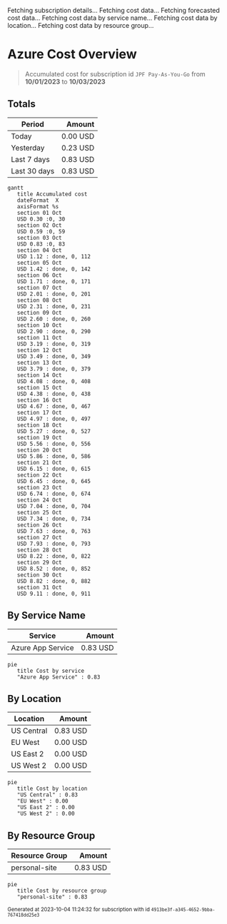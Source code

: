 Fetching subscription details...
Fetching cost data...
Fetching forecasted cost data...
Fetching cost data by service name...
Fetching cost data by location...
Fetching cost data by resource group...
# Azure Cost Overview

> Accumulated cost for subscription id `JPF Pay-As-You-Go` from **10/01/2023** to **10/03/2023**

## Totals

|Period|Amount|
|---|---:|
|Today|0.00 USD|
|Yesterday|0.23 USD|
|Last 7 days|0.83 USD|
|Last 30 days|0.83 USD|

```mermaid
gantt
   title Accumulated cost
   dateFormat  X
   axisFormat %s
   section 01 Oct
   USD 0.30 :0, 30
   section 02 Oct
   USD 0.59 :0, 59
   section 03 Oct
   USD 0.83 :0, 83
   section 04 Oct
   USD 1.12 : done, 0, 112
   section 05 Oct
   USD 1.42 : done, 0, 142
   section 06 Oct
   USD 1.71 : done, 0, 171
   section 07 Oct
   USD 2.01 : done, 0, 201
   section 08 Oct
   USD 2.31 : done, 0, 231
   section 09 Oct
   USD 2.60 : done, 0, 260
   section 10 Oct
   USD 2.90 : done, 0, 290
   section 11 Oct
   USD 3.19 : done, 0, 319
   section 12 Oct
   USD 3.49 : done, 0, 349
   section 13 Oct
   USD 3.79 : done, 0, 379
   section 14 Oct
   USD 4.08 : done, 0, 408
   section 15 Oct
   USD 4.38 : done, 0, 438
   section 16 Oct
   USD 4.67 : done, 0, 467
   section 17 Oct
   USD 4.97 : done, 0, 497
   section 18 Oct
   USD 5.27 : done, 0, 527
   section 19 Oct
   USD 5.56 : done, 0, 556
   section 20 Oct
   USD 5.86 : done, 0, 586
   section 21 Oct
   USD 6.15 : done, 0, 615
   section 22 Oct
   USD 6.45 : done, 0, 645
   section 23 Oct
   USD 6.74 : done, 0, 674
   section 24 Oct
   USD 7.04 : done, 0, 704
   section 25 Oct
   USD 7.34 : done, 0, 734
   section 26 Oct
   USD 7.63 : done, 0, 763
   section 27 Oct
   USD 7.93 : done, 0, 793
   section 28 Oct
   USD 8.22 : done, 0, 822
   section 29 Oct
   USD 8.52 : done, 0, 852
   section 30 Oct
   USD 8.82 : done, 0, 882
   section 31 Oct
   USD 9.11 : done, 0, 911
```

## By Service Name

|Service|Amount|
|---|---:|
|Azure App Service|0.83 USD|

```mermaid
pie
   title Cost by service
   "Azure App Service" : 0.83
```

## By Location

|Location|Amount|
|---|---:|
|US Central|0.83 USD|
|EU West|0.00 USD|
|US East 2|0.00 USD|
|US West 2|0.00 USD|

```mermaid
pie
   title Cost by location
   "US Central" : 0.83
   "EU West" : 0.00
   "US East 2" : 0.00
   "US West 2" : 0.00
```

## By Resource Group

|Resource Group|Amount|
|---|---:|
|personal-site|0.83 USD|

```mermaid
pie
   title Cost by resource group
   "personal-site" : 0.83
```

<sup>Generated at 2023-10-04 11:24:32 for subscription with id `4913be3f-a345-4652-9bba-767418dd25e3`</sup>
